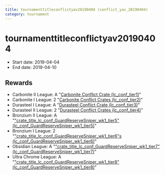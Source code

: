 ```yaml
---
title: tournamenttitleconflictyav20190404 (conflict_yav_20190404)
category: tournament
---
```

# tournamenttitleconflictyav20190404

  * Start date: 2019-04-04
  * End date: 2019-04-10

## Rewards

  * Carbonite II League: A "[Carbonite Conflict Crate (lc_conf_tier1)](lc_conf_tier1.html)"
  * Carbonite I League: 2 "[Carbonite Conflict Crates (lc_conf_tier2)](lc_conf_tier2.html)"
  * Durasteel I League: A "[Durasteel Conflict Crate (lc_conf_tier3)](lc_conf_tier3.html)"
  * Durasteel II League: 2 "[Durasteel Conflict Crates (lc_conf_tier4)](lc_conf_tier4.html)"
  * Bronzium II League: A "["crate_title_lc_conf_GuardReserveSniper_wk1_tier5" (lc_conf_GuardReserveSniper_wk1_tier5)](lc_conf_GuardReserveSniper_wk1_tier5.html)"
  * Bronzium I League: 2 "["crate_title_lc_conf_GuardReserveSniper_wk1_tier6"s (lc_conf_GuardReserveSniper_wk1_tier6)](lc_conf_GuardReserveSniper_wk1_tier6.html)"
  * Obsidian League: A "["crate_title_lc_conf_GuardReserveSniper_wk1_tier7" (lc_conf_GuardReserveSniper_wk1_tier7)](lc_conf_GuardReserveSniper_wk1_tier7.html)"
  * Ultra Chrome League: A "["crate_title_lc_conf_GuardReserveSniper_wk1_tier8" (lc_conf_GuardReserveSniper_wk1_tier8)](lc_conf_GuardReserveSniper_wk1_tier8.html)"
